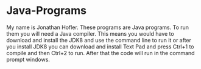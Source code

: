 # Java-Programs 
My name is Jonathan Hofler. These programs are Java programs. To run them you will need a Java compiler. 
This means you would have to download and install the JDK8 and use the command line to run it or
after you install JDK8 you can download and install Text Pad and press Ctrl+1 to compile and then Ctrl+2 to run.
After that the code will run in the command prompt windows. 
